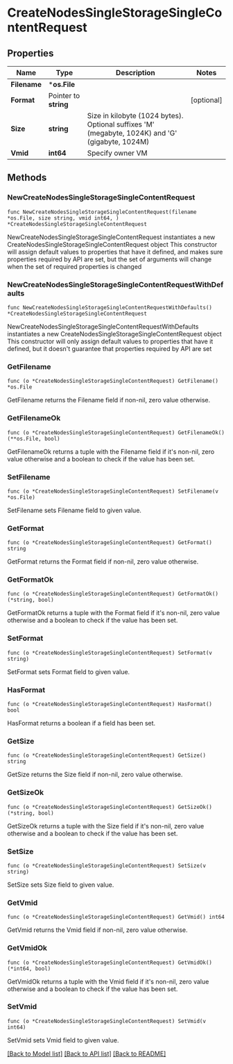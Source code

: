 # CreateNodesSingleStorageSingleContentRequest

## Properties

Name | Type | Description | Notes
------------ | ------------- | ------------- | -------------
**Filename** | ***os.File** |  | 
**Format** | Pointer to **string** |  | [optional] 
**Size** | **string** | Size in kilobyte (1024 bytes). Optional suffixes &#39;M&#39; (megabyte, 1024K) and &#39;G&#39; (gigabyte, 1024M) | 
**Vmid** | **int64** | Specify owner VM | 

## Methods

### NewCreateNodesSingleStorageSingleContentRequest

`func NewCreateNodesSingleStorageSingleContentRequest(filename *os.File, size string, vmid int64, ) *CreateNodesSingleStorageSingleContentRequest`

NewCreateNodesSingleStorageSingleContentRequest instantiates a new CreateNodesSingleStorageSingleContentRequest object
This constructor will assign default values to properties that have it defined,
and makes sure properties required by API are set, but the set of arguments
will change when the set of required properties is changed

### NewCreateNodesSingleStorageSingleContentRequestWithDefaults

`func NewCreateNodesSingleStorageSingleContentRequestWithDefaults() *CreateNodesSingleStorageSingleContentRequest`

NewCreateNodesSingleStorageSingleContentRequestWithDefaults instantiates a new CreateNodesSingleStorageSingleContentRequest object
This constructor will only assign default values to properties that have it defined,
but it doesn't guarantee that properties required by API are set

### GetFilename

`func (o *CreateNodesSingleStorageSingleContentRequest) GetFilename() *os.File`

GetFilename returns the Filename field if non-nil, zero value otherwise.

### GetFilenameOk

`func (o *CreateNodesSingleStorageSingleContentRequest) GetFilenameOk() (**os.File, bool)`

GetFilenameOk returns a tuple with the Filename field if it's non-nil, zero value otherwise
and a boolean to check if the value has been set.

### SetFilename

`func (o *CreateNodesSingleStorageSingleContentRequest) SetFilename(v *os.File)`

SetFilename sets Filename field to given value.


### GetFormat

`func (o *CreateNodesSingleStorageSingleContentRequest) GetFormat() string`

GetFormat returns the Format field if non-nil, zero value otherwise.

### GetFormatOk

`func (o *CreateNodesSingleStorageSingleContentRequest) GetFormatOk() (*string, bool)`

GetFormatOk returns a tuple with the Format field if it's non-nil, zero value otherwise
and a boolean to check if the value has been set.

### SetFormat

`func (o *CreateNodesSingleStorageSingleContentRequest) SetFormat(v string)`

SetFormat sets Format field to given value.

### HasFormat

`func (o *CreateNodesSingleStorageSingleContentRequest) HasFormat() bool`

HasFormat returns a boolean if a field has been set.

### GetSize

`func (o *CreateNodesSingleStorageSingleContentRequest) GetSize() string`

GetSize returns the Size field if non-nil, zero value otherwise.

### GetSizeOk

`func (o *CreateNodesSingleStorageSingleContentRequest) GetSizeOk() (*string, bool)`

GetSizeOk returns a tuple with the Size field if it's non-nil, zero value otherwise
and a boolean to check if the value has been set.

### SetSize

`func (o *CreateNodesSingleStorageSingleContentRequest) SetSize(v string)`

SetSize sets Size field to given value.


### GetVmid

`func (o *CreateNodesSingleStorageSingleContentRequest) GetVmid() int64`

GetVmid returns the Vmid field if non-nil, zero value otherwise.

### GetVmidOk

`func (o *CreateNodesSingleStorageSingleContentRequest) GetVmidOk() (*int64, bool)`

GetVmidOk returns a tuple with the Vmid field if it's non-nil, zero value otherwise
and a boolean to check if the value has been set.

### SetVmid

`func (o *CreateNodesSingleStorageSingleContentRequest) SetVmid(v int64)`

SetVmid sets Vmid field to given value.



[[Back to Model list]](../README.md#documentation-for-models) [[Back to API list]](../README.md#documentation-for-api-endpoints) [[Back to README]](../README.md)


